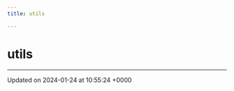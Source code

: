 ```yaml
---
title: utils

---
```


# utils








-------------------------------

Updated on 2024-01-24 at 10:55:24 +0000